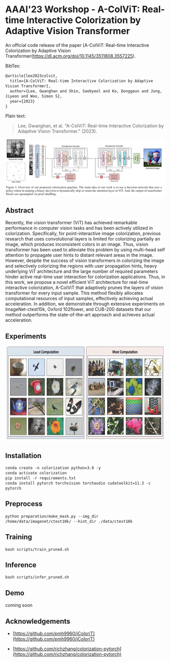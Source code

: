 # AAAI'23 Workshop - A-ColViT: Real-time Interactive Colorization by Adaptive Vision Transformer

An official code release of the paper [A-ColViT: Real-time Interactive Colorization by Adaptive Vision Transformer(https://dl.acm.org/doi/10.1145/3511808.3557225).

BibTex:
```plain
@article{lee2023colvit,
  title={A-ColViT: Real-time Interactive Colorization by Adaptive Vision Transformer},
  author={Lee, Gwanghan and Shin, Saebyeol and Ko, Donggeun and Jung, Jiyeon and Woo, Simon S},
  year={2023}
}
```

Plain text:
<blockquote>
Lee, Gwanghan, et al. "A-ColViT: Real-time Interactive Colorization by Adaptive Vision Transformer." (2023).
</blockquote>

<img src="./fig/overview.PNG"> 

## Abstract
Recently, the vision transformer (ViT) has achieved remarkable performance in computer vision tasks and has been actively utilized in colorization. Specifically, for point-interactive image colorization, previous research that uses convolutional layers is limited for colorizing partially an image, which produces inconsistent colors in an image. Thus, vision transformer has been used to alleviate this problem by using multi-head self attention to propagate user hints to distant relevant areas in the image. However, despite the success of vision transformers in colorizing the image and selectively colorizing the regions with user propagation hints, heavy underlying ViT architecture and the large number of required parameters hinder active real-time user interaction for colorization applications. Thus, in this work, we propose a novel efficient ViT architecture for real-time interactive colorization, A-ColViT that adaptively prunes the layers of vision transformer for every input sample. This method flexibly allocates computational resources of input samples, effectively achieving actual acceleration. In addition, we demonstrate through extensive experiments on ImageNet-ctest10k, Oxford 102flower, and CUB-200 datasets that our method outperforms the state-of-the-art approach and achieves actual acceleration.


## Experiments
<img src="./fig/experiments.PNG" width = "750" height = "300">


## Installation

```
conda create -n colorization python=3.9 -y
conda activate colorization
pip install -r requirements.txt
conda install pytorch torchvision torchaudio cudatoolkit=11.3 -c pytorch
```

## Preprocess
```
python preparation/make_mask.py --img_dir /home/data/imagenet/ctest10k/ --hint_dir ./data/ctest10k
```

## Training

```
bash scripts/train_pruned.sh
```


## Inference

```
bash scripts/infer_pruned.sh
```

## Demo
coming soon


## Acknowledgements
* [https://github.com/pmh9960/iColoriT](https://github.com/pmh9960/iColoriT)

* [https://github.com/richzhang/colorization-pytorch](https://github.com/richzhang/colorization-pytorch)
